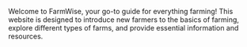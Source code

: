 Welcome to FarmWise, your go-to guide for everything farming! This website is designed to introduce new farmers to the basics of farming, explore different types of farms, and provide essential information and resources.
